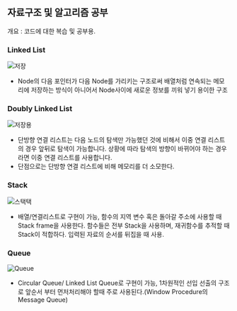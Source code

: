 ## 자료구조 및 알고리즘 공부
개요 : 코드에 대한 복습 및 공부용.

### Linked List
![저장](https://user-images.githubusercontent.com/93506849/198925568-e8d42ee6-1757-4ead-851a-a4c5c2adf954.JPG)
- Node의 다음 포인터가 다음 Node를 가리키는 구조로써 배열처럼 연속되는 메모리에 저장하는 방식이 아니어서 Node사이에 새로운 정보를 끼워 넣기 용이한 구조

### Doubly Linked List
![저장용](https://user-images.githubusercontent.com/93506849/199155334-3b8d496b-95ea-4dc4-b1bf-edc94da775e8.JPG)
- 단방향 연결 리스트는 다음 노드의 탐색만 가능했던 것에 비해서 이중 연결 리스트의 경우 앞뒤로 탐색이 가능합니다. 상황에 따라 탐색의 방향이 바뀌어야 하는 경우라면 이중 연결 리스트를 사용합니다.
- 단점으로는 단방향 연결 리스트에 비해 메모리를 더 소모한다.
### Stack
![스택택](https://user-images.githubusercontent.com/93506849/199390754-73387262-aaba-4a42-8291-3a1da4e94db2.JPG)
- 배열/연결리스트로 구현이 가능, 함수의 지역 변수 혹은 돌아갈 주소에 사용할 때 Stack frame을 사용한다. 함수들은 전부 Stack을 사용하며, 재귀함수를 추적할 때 Stack이 적합하다. 입력된 자료의 순서를 뒤집을 때 사용.
### Queue
![Queue](https://user-images.githubusercontent.com/93506849/200154570-593a84e9-33cb-4c5b-9326-ed0ea0cb9c55.JPG)
- Circular Queue/ Linked List Queue로 구현이 가능, 1차원적인 선입 선출의 구조로 앞순서 부터 먼저처리해야 할때 주로 사용된다.(Window Procedure의 Message Queue)

